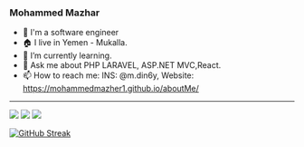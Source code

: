### Mohammed Mazhar 

- 👋 I'm a software engineer
- 🏠 I live in Yemen - Mukalla.
- 🌱 I’m currently learning.
- 💬 Ask me about PHP LARAVEL, ASP.NET MVC,React.
- 📫 How to reach me: INS: @m.din6y, Website: https://mohammedmazher1.github.io/aboutMe/ 

<hr/>
<img src="https://github-readme-stats.vercel.app/api?username=MohammedMazher1&count_private=true&show_icons=true&hide_title=true" />
<img src="https://github-profile-trophy.vercel.app/?username=MohammedMazher1&theme=flat&no-frame=true&margin-w=30" />
<img src="https://github-readme-stats.vercel.app/api/top-langs/?username=MohammedMazher1&hide_title=true&layout=compact" />

[![GitHub Streak](https://github-readme-streak-stats.herokuapp.com?user=MohammedMazher1&theme=gruvbox_duo&hide_border=true)](https://github.com/MohammedMazher1)
